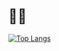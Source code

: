 # 🏳️‍🌈
[![Top Langs](https://github-readme-stats.vercel.app/api/top-langs/?username=ah682&layout=compact&langs_count=6&theme=cobalt)](https://github.com/anuraghazra/github-readme-stats)
